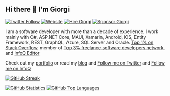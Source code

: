## Hi there 👋 I'm Giorgi

[![Twitter Follow](https://img.shields.io/twitter/follow/GioDalakishvili?color=231d9bf0&logo=twitter&style=flat-square)](https://twitter.com/GioDalakishvili)
[![Website](https://img.shields.io/website?down_color=grey&down_message=https%3A%2F%2Fgiorgi.dev&logo=rss&style=flat-square&up_color=green&up_message=https%3A%2F%2Fgiorgi.dev&url=https%3A%2F%2Fgiorgi.dev)](https://giorgi.dev)
[![Hire Giorgi](https://img.shields.io/static/v1?label=Hire&message=Giorgi&color=3863A0&style=flat-square&logo=toptal)](https://www.toptal.com/resume/giorgi-dalakishvili/N5jr6J/worlds-top-talent)
[![Sponsor Giorgi](https://img.shields.io/badge/%24%24-Sponsor%20Me-85bb65?style=flat-square&logo=Github)](https://github.com/sponsors/Giorgi)

I am a software developer with more than a decade of experience. I work mainly with C#, ASP.NET Core, MAUI, Xamarin, Android, iOS, Entity Framework, REST, GraphQL, Azure, SQL Server and Oracle. [Top 1% on Stack Overflow](https://stackoverflow.com/users/239438/giorgi?tab=topactivity), member of [Top 3% freelance software developers network.](https://www.toptal.com/N5jr6J/worlds-top-talent) and [InfoQ Editor](https://www.infoq.com/profile/Giorgi-Dalakishvili/)

Check out my [portfolio](https://giorgi.dev/portfolio/) or read my [blog](https://giorgi.dev/blog/) and [Follow me on Twitter](https://twitter.com/GioDalakishvili) and [Follow me on InfoQ](https://www.infoq.com/profile/Giorgi-Dalakishvili/)

[![GitHub Streak](https://github-readme-streak-stats.herokuapp.com?user=Giorgi&theme=gruvbox_duo&hide_border=true)](https://giorgi.dev/blog/)


[![GitHub Statistics](https://raw.githubusercontent.com/Giorgi/github-stats-transparent/output/generated/overview.svg)](https://twitter.com/GioDalakishvili)
[![GitHub Top Languages](https://raw.githubusercontent.com/Giorgi/github-stats-transparent/output/generated/languages.svg)](https://www.toptal.com/N5jr6J/worlds-top-talent)

<!--
**Giorgi/Giorgi** is a ✨ _special_ ✨ repository because its `README.md` (this file) appears on your GitHub profile.

Here are some ideas to get you started:

- 🔭 I’m currently working on ...
- 🌱 I’m currently learning ...
- 👯 I’m looking to collaborate on ...
- 🤔 I’m looking for help with ...
- 💬 Ask me about ...
- 📫 How to reach me: ...
- 😄 Pronouns: ...
- ⚡ Fun fact: ...
-->
